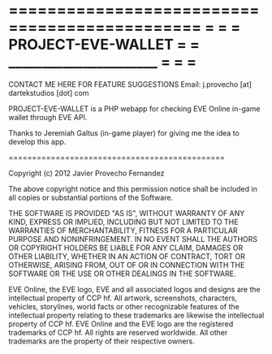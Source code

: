 ==============================================
=                                            =
=             PROJECT-EVE-WALLET             =
=           ______________________           =
=                                            =
==============================================

CONTACT ME HERE FOR FEATURE SUGGESTIONS
Email: j.provecho [at] dartekstudios [dot] com

PROJECT-EVE-WALLET is a PHP webapp for
checking EVE Online in-game wallet through EVE
API.

Thanks to Jeremiah Galtus (in-game player) for
giving me the idea to develop this app.

==============================================

Copyright (c) 2012 Javier Provecho Fernandez

The above copyright notice and this permission notice shall be
included in all copies or substantial portions of the Software.

THE SOFTWARE IS PROVIDED "AS IS", WITHOUT WARRANTY OF ANY KIND,
EXPRESS OR IMPLIED, INCLUDING BUT NOT LIMITED TO THE WARRANTIES
OF MERCHANTABILITY, FITNESS FOR A PARTICULAR PURPOSE AND
NONINFRINGEMENT. IN NO EVENT SHALL THE AUTHORS OR COPYRIGHT
HOLDERS BE LIABLE FOR ANY CLAIM, DAMAGES OR OTHER LIABILITY,
WHETHER IN AN ACTION OF CONTRACT, TORT OR OTHERWISE, ARISING
FROM, OUT OF OR IN CONNECTION WITH THE SOFTWARE OR THE USE OR
OTHER DEALINGS IN THE SOFTWARE.


EVE Online, the EVE logo, EVE and all associated logos and designs are the
intellectual property of CCP hf. All artwork, screenshots, characters, vehicles,
storylines, world facts or other recognizable features of the intellectual
property relating to these trademarks are likewise the intellectual property of 
CCP hf. EVE Online and the EVE logo are the registered trademarks of CCP hf. All
rights are reserved worldwide. All other trademarks are the property of their
respective owners. 